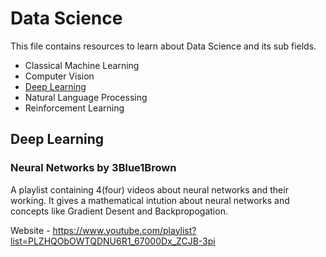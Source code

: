 # Data Science

This file contains resources to learn about Data Science and its sub fields.

* Classical Machine Learning
* Computer Vision
* [Deep Learning](#deep-learning)
* Natural Language Processing 
* Reinforcement Learning

## Deep Learning

### Neural Networks by 3Blue1Brown

A playlist containing 4(four) videos about neural networks and their working. It gives a mathematical intution about neural networks and concepts like Gradient Desent and Backpropogation. 

Website - https://www.youtube.com/playlist?list=PLZHQObOWTQDNU6R1_67000Dx_ZCJB-3pi
